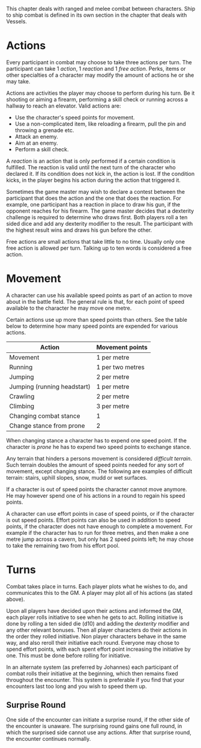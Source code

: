 This chapter deals with ranged and melee combat between characters. Ship to ship
combat is defined in its own section in the chapter that deals with Vessels.

# Actions

Every participant in combat may choose to take three actions per turn. The
participant can take 1 _action_, 1 _reaction_ and 1 _free action_. Perks,
items or other specialties of a character may modify the amount of actions he
or she may take.

Actions are activities the player may choose to perform during his turn. Be it
shooting or aiming a firearm, performing a skill check or running across a
hallway to reach an elevator. Valid actions are:

- Use the character's speed points for movement.
- Use a non-complicated item, like reloading a firearm, pull the pin and
  throwing a grenade etc.
- Attack an enemy.
- Aim at an enemy.
- Perform a skill check.

A _reaction_ is an action that is only performed if a certain condition is
fulfilled. The reaction is valid until the next turn of the character who
declared it. If its condition does not kick in, the action is lost. If the
condition kicks, in the player begins his action during the action that
triggered it.

Sometimes the game master may wish to declare a contest between the participant
that does the action and the one that does the reaction. For example, one
participant has a reaction in place to draw his gun, if the opponent reaches
for his firearm. The game master decides that a dexterity challenge is required
to determine who draws first. Both players roll a ten sided dice and add any
dexterity modifier to the result. The participant with the highest result
wins and draws his gun before the other.

Free actions are small actions that take little to no time. Usually only
one free action is allowed per turn. Talking up to ten words is considered a
free action.

# Movement

A character can use his available speed points as part of an action to move
about in the battle field. The general rule is that, for each point of speed
available to the character he may move one metre.

Certain actions use up more than speed points than others. See the table below
to determine how many speed points are expended for various actions.

| Action     | Movement points
|------------|-----------------
| Movement   | 1 per metre
| Running    | 1 per two metres
| Jumping    | 2 per metre
| Jumping (running headstart) | 1 per metre
| Crawling   | 2 per metre
| Climbing   | 3 per metre
| Changing combat stance | 1
| Change stance from prone | 2

When changing stance a character has to expend one speed point. If the character
is _prone_ he has to expend two speed points to exchange stance.

Any terrain that hinders a persons movement is considered _difficult terrain_.
Such terrain doubles the amount of speed points needed for any sort of movement,
except changing stance. The following are examples of difficult terrain: stairs,
uphill slopes, snow, mudd or wet surfaces.

If a character is out of speed points the character cannot move anymore. He
may however spend one of his actions in a round to regain his speed points.

A character can use effort points in case of speed points, or if the character
is out speed points. Effort points can also be used in addition to speed points,
if the character does not have enough to complete a movement. For example if
the character has to run for three metres, and then make a one metre jump across
a cavern, but only has 2 speed points left; he may chose to take the remaining
two from his effort pool.

# Turns

Combat takes place in turns. Each player plots what he wishes to do, and
communicates this to the GM. A player may plot all of his actions (as stated
above).

Upon all players have decided upon their actions and informed the GM, each
player rolls initiative to see when he gets to act. Rolling initiative is done
by rolling a ten sided die (d10) and adding the _dexterity_ modifier and
any other relevant bonuses. Then all player characters do their actions in the
order they rolled initiative. Non player characters behave in the same way,
and also reroll their initiative each round. Everyone may chose to spend effort
points, with each spent effort point increasing the initiative by one. This must
be done before rolling for initiative.

In an alternate system (as preferred by Johannes) each participant of combat
rolls their initiative at the beginning, which then remains fixed throughout the
encounter. This system is preferable if you find that your encounters last too
long and you wish to speed them up.

## Surprise Round

One side of the encounter can initiate a surprise round, if the other side of
the encounter is unaware. The surprising round gains one full round, in which
the surprised side cannot use any actions. After that surprise round, the
encounter continues normally.

